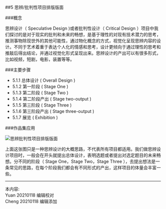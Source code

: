 
##5 思辨/批判性项目排版版面

###概念

思辨设计（ Speculative Design )或者批判性设计（ Critical Design ）项目中我们探讨的是对于现实的批判和未来的畅想，是基于理性的对现有技术潜力的思考，推测事物除现世外的其他可能性，通过物化概念的方式，视觉化呈现思辨内容的设计。不同于艺术着重于表达个人化的情感和思考，设计更倾向于通过理性的思考和推敲后得出结论，并通过视觉化形式呈现出来。思辨设计的产出可以有很多形式，比如视频，短剧，电影，装置等等。


###主要步骤  
* 5.1.1 总体设计 ( Overall Design )
* 5.1.2 第一阶段 ( Stage One )
* 5.1.3 第二阶段 ( Stage Two )
* 5.1.4 第二阶段产出 ( Stage two-output )
* 5.1.5 第三阶段 ( Stage Three )
* 5.1.6 第三阶段产出 ( Stage three-output )
* 5.1.7 展览 ( Exhibition )


###作品集应用

![ 思辨批判性项目排版版面](http://kitpic.makebi.net/2021/cdsd_overview.jpg)

上面这张图只是一种思辨设计的大概思路，不代表所有项目都适用。我们做思辨设计项目时，一般会在开头就提出总体设计，表明选题或者提出对选定题目的未来畅想。分不同的阶段（ Stage One，Stage Two，Stage Three ），去提出想法是一条常见的思路，在每个阶段我们都会有不同形式的产出，这样项目的体量会丰富一些。

---
本内容:    
Yuan 20210118 编辑校对  
Cheng 20210118 编辑添加
